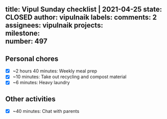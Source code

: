 title:	Vipul Sunday checklist | 2021-04-25
state:	CLOSED
author:	vipulnaik
labels:	
comments:	2
assignees:	vipulnaik
projects:	
milestone:	
number:	497
--
## Personal chores

- [x] ~2 hours 40 minutes: Weekly meal prep
- [x] ~10 minutes: Take out recycling and compost material
- [x] ~6 minutes: Heavy laundry
 
## Other activities

- [x] ~40 minutes: Chat with parents
